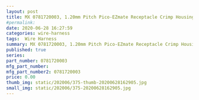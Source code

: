 ```yaml
---
layout: post
title: MX 0781720003, 1.20mm Pitch Pico-EZmate Receptacle Crimp Housing, Single Row, Friction Lock, 3 Circuits, Black
#permalink: 
date: 2020-06-28 16:27:59
categories: wire-harness
tags:  Wire Harness
summary: MX 0781720003, 1.20mm Pitch Pico-EZmate Receptacle Crimp Housing, Single Row, Friction Lock, 3 Circuits, Black
published: true 
series: 
part_number: 0781720003
mfg_part_number: 
mfg_part_number2: 0781720003
price: 0.00
thumb_img: static/202006/375-thumb-20200628162905.jpg
small_img: static/202006/375-20200628162905.jpg
---
```




